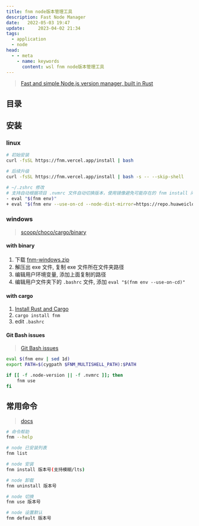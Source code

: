 ```yaml
---
title: fnm node版本管理工具
description: Fast Node Manager
date: 	2022-05-03 19:47
update: 	2023-04-02 21:34
tags:
  - application
  - node
head:
  - - meta
    - name: keywords
      content: wsl fnm node版本管理工具
---
```



> [Fast and simple Node.js version manager, built in Rust](https://github.com/Schniz/fnm)  

## 目录

## 安装

### linux

```bash
# 初始安装
curl -fsSL https://fnm.vercel.app/install | bash

# 后续升级
curl -fsSL https://fnm.vercel.app/install | bash -s -- --skip-shell

# ~/.zshrc 修改
# 支持自动根据项目 .nvmrc 文件自动切换版本，使用镜像避免可能存在的 fnm install 问题
- eval "$(fnm env)"
+ eval "$(fnm env --use-on-cd --node-dist-mirror=https://repo.huaweicloud.com/nodejs/)"
```

### windows

> [scoop/choco/cargo/binary](https://github.com/Schniz/fnm#manually)

#### with binary

1. 下载 [fnm-windows.zip](https://github.com/Schniz/fnm/releases)
2. 解压出 exe 文件, 复制 exe 文件所在文件夹路径
3. 编辑用户环境变量, 添加上面复制的路径
4. 编辑用户文件夹下的 `.bashrc` 文件, 添加 `eval "$(fnm env --use-on-cd)"`

#### with cargo

1. [Install Rust and Cargo](https://doc.rust-lang.org/cargo/getting-started/installation.html)
2. `cargo install fnm`
3. edit `.bashrc`

#### Git Bash issues

> [Git Bash issues](https://github.com/Schniz/fnm/issues/390#issuecomment-776240883)

```bash
eval $(fnm env | sed 1d)
export PATH=$(cygpath $FNM_MULTISHELL_PATH):$PATH

if [[ -f .node-version || -f .nvmrc ]]; then
    fnm use
fi
```

## 常用命令

> [docs](https://github.com/Schniz/fnm/blob/master/docs/commands.md)

```bash
# 命令帮助
fnm --help

# node 已安装列表
fnm list

# node 安装
fnm install 版本号(支持模糊/lts)

# node 卸载
fnm uninstall 版本号

# node 切换
fnm use 版本号

# node 设置默认
fnm default 版本号
```
